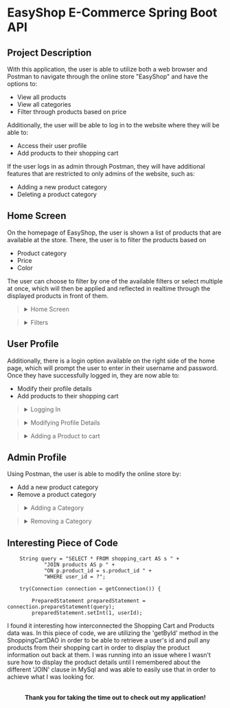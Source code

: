 # EasyShop E-Commerce Spring Boot API

## Project Description

With this application, the user is able to utilize both a web browser and Postman to navigate through the online store "EasyShop"
and have the options to:

- View all products
- View all categories
- Filter through products based on price

Additionally, the user will be able to log in to the website where they will be able to:

- Access their user profile
- Add products to their shopping cart

If the user logs in as admin through Postman, they will have additional features that are restricted to only admins of the website,
such as:

- Adding a new product category
- Deleting a product category

## Home Screen

On the homepage of EasyShop, the user is shown a list of products that are available at the store. There, the user is 
to filter the products based on 

- Product category
- Price
- Color

The user can choose to filter by one of the available filters or select multiple at once, 
which will then be applied and reflected in realtime through the displayed products in front of them.


><details>
><summary> Home Screen </summary>
>
> IMAGE HERE
>
></details>

><details>
><summary> Filters </summary>
>
>><details>
>><summary> Filtering By Category </summary>
>>
>>IMAGE HERE
>></details>
>
>><details>
>><summary> Filtering By Price </summary>
>>
>>IMAGE HERE
>></details>
>
>><details>
>><summary> Filtering By Color </summary>
>>
>> IMAGE HERE
>></details>
>
>><details>
>><summary> Applying All Filters </summary>
>>
>> IMAGE HERE
>></details>
></details>

## User Profile

Additionally, there is a login option available on the right side of the home page, which will prompt the user to enter
in their username and password. Once they have successfully logged in, they are now able to:

- Modify their profile details
- Add products to their shopping cart

><details>
><summary> Logging In </summary>
>
>><details>
>><summary> Login Prompt </summary>
>>
>> IMAGE HERE
>></details>
>
>><details>
>><summary> After Logging In </summary>
>>
>> IMAGE HERE
>></details>
></details>

><details>
><summary> Modifying Profile Details </summary>
>
>><details>
>><summary> Before Modifying Profile </summary>
>>
>> IMAGE HERE
>>
>></details>
>
>><details>
>><summary> After Modifying Profile </summary>
>>
>> IMAGE HERE
>>
></details>
></details>

><details>
><summary> Adding a Product to cart </summary>
>
> IMAGE HERE
>
></details>

## Admin Profile

Using Postman, the user is able to modify the online store by:

- Add a new product category
- Remove a product category

><details>
><summary> Adding a Category </summary>
>
>><details>
>><summary> New Category On Postman </summary>
>>
>> IMAGE HERE
>></details>
>
>><details>
>><summary> New Category On Website </summary>
>>
>> IMAGE HERE
></details>
></details>

><details>
><summary> Removing a Category </summary>
>
> IMAGE HERE
>
></details>

## Interesting Piece of Code

```
    String query = "SELECT * FROM shopping_cart AS s " +
            "JOIN products AS p " +
            "ON p.product_id = s.product_id " +
            "WHERE user_id = ?";
    
    try(Connection connection = getConnection()) {
    
        PreparedStatement preparedStatement = connection.prepareStatement(query);
        preparedStatement.setInt(1, userId);
```

I found it interesting how interconnected the Shopping Cart and Products data was. In this piece of code, we are
utilizing the 'getById' method in the ShoppingCartDAO in order to be able to retrieve a user's id and pull any products
from their shopping cart in order to display the product information out back at them. I was running into an issue where
I wasn't sure how to display the product details until I remembered about the different 'JOIN' clause in MySql and was
able to easily use that in order to achieve what I was looking for.

<br>
<div align="center">
<b>Thank you for taking the time out to check out my application!</b>


</div>